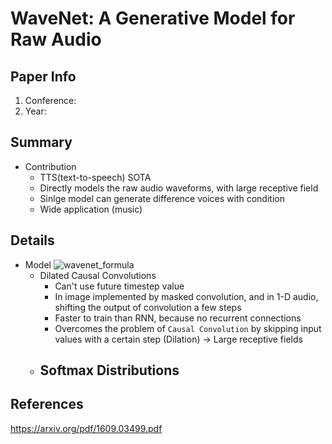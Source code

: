 # WaveNet: A Generative Model for Raw Audio

## Paper Info
1. Conference: 
2. Year: 

## Summary
- Contribution
    - TTS(text-to-speech) SOTA
    - Directly models the raw audio waveforms, with large receptive field
    - Sinlge model can generate difference voices with condition
    - Wide application (music)

## Details
- Model
    ![wavenet_formula](./SourceImages/Wavenet_formula.png)
    - Dilated Causal Convolutions
        - Can't use future timestep value 
        - In image implemented by masked convolution, and in 1-D audio, shifting the output of convolution a few steps
        - Faster to train than RNN, because no recurrent connections
        - Overcomes the problem of `Causal Convolution` by skipping input values with a certain step (Dilation) -> Large receptive fields
    - Softmax Distributions
        - 


## References
<https://arxiv.org/pdf/1609.03499.pdf>
